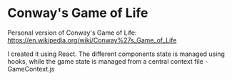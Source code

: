 # Conway's Game of Life

Personal version of Conway's Game of Life: https://en.wikipedia.org/wiki/Conway%27s_Game_of_Life

I created it using React. The different components state is managed using hooks, while the game state is managed from a central context file - GameContext.js



